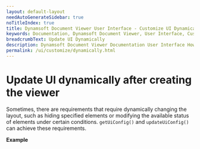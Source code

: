 ```yaml
---
layout: default-layout
needAutoGenerateSidebar: true
noTitleIndex: true
title: Dynamsoft Document Viewer User Interface - Customize UI Dynamically
keywords: Documentation, Dynamsoft Document Viewer, User Interface, Customize Dynamically
breadcrumbText: Update UI Dynamically
description: Dynamsoft Document Viewer Documentation User Interface How to Customize UI dynamically 
permalink: /ui/customize/dynamically.html
---
```



# Update UI dynamically after creating the viewer

Sometimes, there are requirements that require dynamically changing the layout, such as hiding specified elements or modifying the available status of elements under certain conditions. `getUiConfig()` and `updateUiConfig()` can achieve these requirements.

**Example**

<!-- - **Step one**: Get current UiConfig by using method [`getUiConfig()`]().
    ```typescript
    const editViewer = new DDV.EditViewer({
        containerId: "viewer",
    });
    const uiConfig = editViewer.getUiConfig();
    ```
- **Step two**: Reverse two elements in its children.
    ```typescript
    uiConfig.children.reverse();
    ```
- **Step three**: Update the revised UiConfig by using method [`updateUiConfig()`]().
    ```typescript
    editViewer.updateUiConfig(uiConfig);
    ``` -->